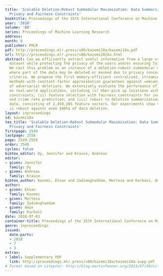 ```yaml
---
title: 'Scalable Deletion-Robust Submodular Maximization: Data Summarization with
  Privacy and Fairness Constraints'
booktitle: Proceedings of the 35th International Conference on Machine Learning
year: '2018'
volume: '80'
series: Proceedings of Machine Learning Research
address: 
month: 0
publisher: PMLR
pdf: http://proceedings.mlr.press/v80/kazemi18a/kazemi18a.pdf
url: http://proceedings.mlr.press/v80/kazemi2018a.html
abstract: Can we efficiently extract useful information from a large user-generated
  dataset while protecting the privacy of the users and/or ensuring fairness in representation?
  We cast this problem as an instance of a deletion-robust submodular maximization
  where part of the data may be deleted or masked due to privacy concerns or fairness
  criteria. We propose the first memory-efficient centralized, streaming, and distributed
  methods with constant-factor approximation guarantees against <em>any</em> number
  of adversarial deletions. We extensively evaluate the performance of our algorithms
  on real-world applications, including (i) Uber-pick up locations with location privacy
  constraints; (ii) feature selection with fairness constraints for income prediction
  and crime rate prediction; and (iii) robust to deletion summarization of census
  data, consisting of 2,458,285 feature vectors. Our experiments show that our solution
  is robust against even $80%$ of data deletion.
layout: inproceedings
id: kazemi18a
tex_title: 'Scalable Deletion-Robust Submodular Maximization: Data Summarization with
  Privacy and Fairness Constraints'
firstpage: 2549
lastpage: 2558
page: 2549-2558
order: 2549
cycles: false
bibtex_editor: Dy, Jennifer and Krause, Andreas
editor:
- given: Jennifer
  family: Dy
- given: Andreas
  family: Krause
bibtex_author: Kazemi, Ehsan and Zadimoghaddam, Morteza and Karbasi, Amin
author:
- given: Ehsan
  family: Kazemi
- given: Morteza
  family: Zadimoghaddam
- given: Amin
  family: Karbasi
date: 2018-07-03
container-title: Proceedings of the 35th International Conference on Machine Learning
genre: inproceedings
issued:
  date-parts:
  - 2018
  - 7
  - 3
extras:
- label: Supplementary PDF
  link: http://proceedings.mlr.press/v80/kazemi18a/kazemi18a-supp.pdf
# Format based on citeproc: http://blog.martinfenner.org/2013/07/30/citeproc-yaml-for-bibliographies/
---
```


